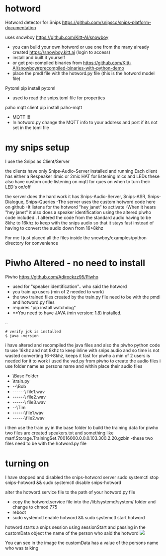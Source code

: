 # hotword

Hotword detector for Snips
https://github.com/snipsco/snips-platform-documentation

uses snowboy https://github.com/Kitt-AI/snowboy 
- you can build your own hotword or use one from the many already created https://snowboy.kitt.ai (login to access)
- install and built it yourself
- or get pre-compiled binaries from https://github.com/Kitt-AI/snowboy#precompiled-binaries-with-python-demo
- place the pmdl file with the hotword.py file (this is the hotword model file)

Pytoml pip install pytoml
- used to read the snips.toml file for properties

paho mqtt client pip install paho-mqtt
- MQTT !!!
- In hotword.py change the MQTT info to your address and port if its not set in the toml file


# my snips setup
I use the Snips as Client/Server 

the clients have only Snips-Audio-Server installed and running Each client has either a Respeaker 4mic or 2mic HAT for listening mics and LEDs these also have custom code listening on mqtt for ques on when to turn their LED's on/off

the server does the hard work it has Snips-Audio-Server, Snips-ASR, Snips-Dialogue, Snips-Queries -The server uses the custom hotword code here on github -It listens for the hotword "hey janet" to activate -When it hears "hey janet" it also does a speaker identification using the altered piwho code included.. I altered the code from the standard audio having to be 8khz to 16khz to keep with the snips audio so that it stays fast instead of having to convert the audio down from 16>8khz

For me I just placed all the files inside the snowboy/examples/python directory for convenience 

# Piwho Altered - no need to install

Piwho https://github.com/Adirockzz95/Piwho
- used for "speaker identification".. who said the hotword
- you train up users (min of 2 needed to work)
- the two trained files created by the train.py file need to be with the pmdl and hotword.py files
- requires "pip install watchdog"
- **You need to have JAVA (min version: 1.8) installed.

..

    # verify jdk is installed
    $ java -version


i have altered and recompiled the java files and also the piwho python code to use 16khz and not 8khz to keep inline with snips audio and so time is not wasted converting 16->8khz, keeps it fast
for piwho a min of 2 users is needed for it to work
i used the vad.py from piwho to create the audio files
i use folder name as persons name and within place their audio files

- \Base Folder
- \train.py
- --\Bob
- ------\ file1.wav 
- ------\ file2.wav 
- ------\ file3.wav
- --\Tim 
- ------\file1.wav 
- ------\file2.wav

i then use the train.py in the base folder to build the training data for piwho
two files are created speakers.txt and something like marf.Storage.TrainingSet.70016000.0.0.0.103.300.2.20.gzbin -these two files need to be with the hotword.py file


# turning on
I have stopped and disabled the snips-hotword server
sudo systemctl stop snips-hotword && sudo systemctl disable snips-hotword

alter the hotword.service file to the path of your hotword.py file
- copy the hotword.service file into the /lib/systemd/system/ folder and change to chmod 775
- reboot
- sudo systemctl enable hotword && sudo systemctl start hotword

hotword starts a snips session using sessionStart and passing in the customData object the name of the person who said the hotword
![](https://github.com/oziee/hotword/blob/master/images/mqtt.jpg?raw=true)

You can see in the image the customData has a value of the persons name who was talking
